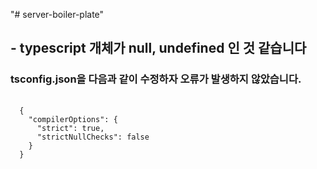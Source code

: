 "# server-boiler-plate" 

## - typescript 개체가 null, undefined 인 것 같습니다
### tsconfig.json을 다음과 같이 수정하자 오류가 발생하지 않았습니다.

<pre>
  <code>
  {
    "compilerOptions": {
      "strict": true, 
      "strictNullChecks": false
    }
  }
  </code>
</pre>
